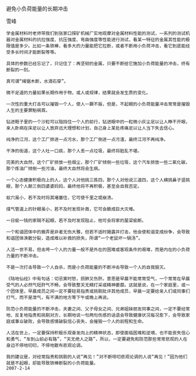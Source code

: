 避免小负荷能量的长期冲击

雪峰


    学金属材料时老师带我们到张家口探矿机械厂实地观摩对金属材料性能的测试，一系列的测试机器对金属材料的抗拉强度、抗压强度、弯曲强度等性能进行测试，看某一特征的金属其性能的极限值是多少。比如一条铁棒，看多大的力量能把它拉断，或者不断用小负荷冲击，看它到底能经受多长时间才能断裂等等。

    具体的参数已经忘记了，只记住了：再坚韧的金属，只要不断给它施加小负荷能量的冲击，终有断裂的一刻。

    真可谓“绳锯木断，水滴石穿”。

    微不足道的力量如果长期作用于物，或人或规律，结果就会发生质的变化。

    一次性的重大打击可以摧毁一个人，使人一蹶不振，但是，不起眼的小负荷能量冲击常常是摧毁人生的主要罪魁祸首。

    钻进鞋子里的一个沙粒可以阻挡住一个人的前行，钻进眼中的一粒微小灰尘足以让人睁不开眼，亲人卧病在床足以让人放弃远大理想和计划，自己身上某处疼痛足以让人当下失去信心。

    纯净的江河，这个工厂排进一点污水，那个工厂倒进一点污渣，最终江河不再纯净。

    干净的街道，这个人吐一口痰，那个人丢一点垃圾，最终将脏乱不堪。

    完美的大自然，这个厂矿排放一些烟尘，那个厂矿倾倒一些垃圾，这个汽车排放一些二氧化碳，那个炼油厂倾倒一些污油，最终大自然将会生病。

    一个心态健康积极向上的人，这个人对他挑三拣四，那个人对他说三道四，这个人横挑鼻子竖挑眼，那个人颠三倒四婆婆妈妈，最终他将不再积极，甚至会自我否定。

    蚁穴虽小，若不及时将其堵塞住，它可使千里之堤崩溃。

    煤气管道上的针眼虽小，若不及时发现补救，它可会酿成巨大灾难。

    一日偷一钱的家贼不起眼，若不及时发现阻止，他可会将家的屋梁偷断。

    一个和谐团体中的搬弄是非者无伤大雅，但若不适时揭露并打击，他会使和谐变成纷争，会导致和谐团体涣散分裂，造成难以补救的损失，所谓“一个老鼠坏一锅汤”。

    人活一世不易，但击垮一个人的力量一般不是外在的困难或客观条件的艰难，而是内在的小负荷力量的不断冲击。

    不是一次打击导致一个人自杀，而是小负荷能量的不断冲击导致一个人的自我毁灭。

    《陆地仙经》中有句话：切忌寅时怒，损肺又伤肝。意思是早晨不能常常受气，一个常常在早晨受气的人必然气短肝气不畅，会导致整天无精打采或精神萎靡。这就是说，在一个家庭里，或一个团体里，早晨成员之间一定不要轻易指责或挑剔批评其他成员，早晨一定要给亲人们或同事们打气，而不是泄气，有不满的地方等下午或晚上再说。

    防范小负荷能量的不断冲击，夫妻之间、父子母女之间、兄弟姐妹朋友同事之间，一定不要经常地、反复地指责和挑剔对方，长期地说一句两句伤感的话语会导致健康状况每况愈下，会导致家庭或事业破败，会导致感情破裂信心丧失，会摧毁一个人的前程和生命。

    人活在世上，一定要保持积极乐观奋发向上的精神状态，即使面临困难和逆境，也不能丧失信心和勇气，“车到山前必有路”，“天无绝人之路”，所以，一定要避免和防范那些常常悲观的人在身边不停地叨叨，不停地散布悲观论调。

    我的建议是，对经常指责和挑剔的人说“再见！”对不断唠叨悲观论调的人说“再见！”因为他们就是不起眼，却能导致铁棒断裂的小负荷能量。
    2007-2-14



